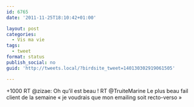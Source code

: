 ```yaml
---
id: 6765
date: '2011-11-25T18:10:42+01:00'

layout: post
categories:
  - Vis ma vie
tags:
  - tweet
format: status
publish_social: no
guid: 'http://tweets.local/?birdsite_tweet=140130302919061505'

---
```


+1000 RT @zizae: Oh qu’il est beau ! RT @TruiteMarine Le plus beau fail client de la semaine « je voudrais que mon emailing soit recto-verso »